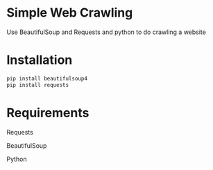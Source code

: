# Simple Web Crawling 
Use BeautifulSoup and Requests and python to do crawling a website

# Installation
```bash
pip install beautifulsoup4 
pip install requests
```

# Requirements
Requests

BeautifulSoup

Python



